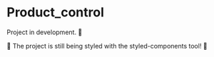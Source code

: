 # Product_control
Project in development. 🚧

🚨 The project is still being styled with the styled-components tool! 🔧
